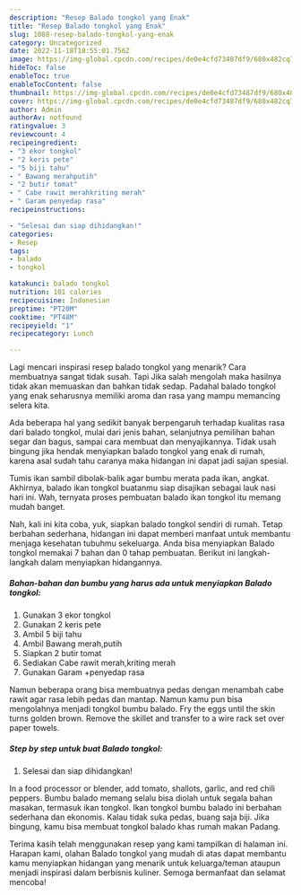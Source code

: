 ```yaml
---
description: "Resep Balado tongkol yang Enak"
title: "Resep Balado tongkol yang Enak"
slug: 1088-resep-balado-tongkol-yang-enak
category: Uncategorized
date: 2022-11-18T18:55:01.756Z
image: https://img-global.cpcdn.com/recipes/de0e4cfd73487df9/680x482cq70/balado-tongkol-foto-resep-utama.jpg
hideToc: false
enableToc: true
enableTocContent: false
thumbnail: https://img-global.cpcdn.com/recipes/de0e4cfd73487df9/680x482cq70/balado-tongkol-foto-resep-utama.jpg
cover: https://img-global.cpcdn.com/recipes/de0e4cfd73487df9/680x482cq70/balado-tongkol-foto-resep-utama.jpg
author: Admin
authorAv: notfound
ratingvalue: 3
reviewcount: 4
recipeingredient:
- "3 ekor tongkol"
- "2 keris pete"
- "5 biji tahu"
- " Bawang merahputih"
- "2 butir tomat"
- " Cabe rawit merahkriting merah"
- " Garam penyedap rasa"
recipeinstructions:

- "Selesai dan siap dihidangkan!"
categories:
- Resep
tags:
- balado
- tongkol

katakunci: balado tongkol 
nutrition: 101 calories
recipecuisine: Indonesian
preptime: "PT20M"
cooktime: "PT48M"
recipeyield: "1"
recipecategory: Lunch

---
```



Lagi mencari inspirasi resep balado tongkol yang menarik? Cara membuatnya sangat tidak susah. Tapi Jika salah mengolah maka hasilnya tidak akan memuaskan dan bahkan tidak sedap. Padahal balado tongkol yang enak seharusnya memiliki aroma dan rasa yang mampu memancing selera kita.


Ada beberapa hal yang sedikit banyak berpengaruh terhadap kualitas rasa dari balado tongkol, mulai dari jenis bahan, selanjutnya pemilihan bahan segar dan bagus, sampai cara membuat dan menyajikannya. Tidak usah bingung jika hendak menyiapkan balado tongkol yang enak di rumah, karena asal sudah tahu caranya maka hidangan ini dapat jadi sajian spesial.

Tumis ikan sambil dibolak-balik agar bumbu merata pada ikan, angkat. Akhirnya, balado ikan tongkol buatanmu siap disajikan sebagai lauk nasi hari ini. Wah, ternyata proses pembuatan balado ikan tongkol itu memang mudah banget.


Nah, kali ini kita coba, yuk, siapkan balado tongkol sendiri di rumah. Tetap berbahan sederhana, hidangan ini dapat memberi manfaat untuk membantu menjaga kesehatan tubuhmu sekeluarga. Anda bisa menyiapkan Balado tongkol memakai 7 bahan dan 0 tahap pembuatan. Berikut ini langkah-langkah dalam menyiapkan hidangannya.

<!--inarticleads1-->

##### Bahan-bahan dan bumbu yang harus ada untuk menyiapkan Balado tongkol:

1. Gunakan 3 ekor tongkol
1. Gunakan 2 keris pete
1. Ambil 5 biji tahu
1. Ambil  Bawang merah,putih
1. Siapkan 2 butir tomat
1. Sediakan  Cabe rawit merah,kriting merah
1. Gunakan  Garam +penyedap rasa


Namun beberapa orang bisa membuatnya pedas dengan menambah cabe rawit agar rasa lebih pedas dan mantap. Namun kamu pun bisa mengolahnya menjadi tongkol bumbu balado. Fry the eggs until the skin turns golden brown. Remove the skillet and transfer to a wire rack set over paper towels. 

<!--inarticleads2-->

##### Step by step untuk buat Balado tongkol:


1. Selesai dan siap dihidangkan!

In a food processor or blender, add tomato, shallots, garlic, and red chili peppers. Bumbu balado memang selalu bisa diolah untuk segala bahan masakan, termasuk ikan tongkol. Ikan tongkol bumbu balado ini berbahan sederhana dan ekonomis. Kalau tidak suka pedas, buang saja biji. Jika bingung, kamu bisa membuat tongkol balado khas rumah makan Padang. 

Terima kasih telah menggunakan resep yang kami tampilkan di halaman ini. Harapan kami, olahan Balado tongkol yang mudah di atas dapat membantu kamu menyiapkan hidangan yang menarik untuk keluarga/teman ataupun menjadi inspirasi dalam berbisnis kuliner. Semoga bermanfaat dan selamat mencoba!
